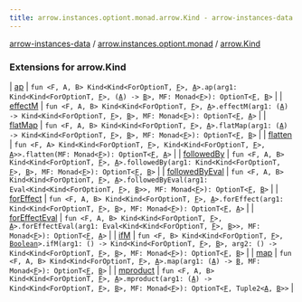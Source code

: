 ```yaml
---
title: arrow.instances.optiont.monad.arrow.Kind - arrow-instances-data
---
```


[arrow-instances-data](../../index.html) / [arrow.instances.optiont.monad](../index.html) / [arrow.Kind](./index.html)

### Extensions for arrow.Kind

| [ap](ap.html) | `fun <F, A, B> Kind<Kind<ForOptionT, `[`F`](ap.html#F)`>, `[`A`](ap.html#A)`>.ap(arg1: Kind<Kind<ForOptionT, `[`F`](ap.html#F)`>, (`[`A`](ap.html#A)`) -> `[`B`](ap.html#B)`>, MF: Monad<`[`F`](ap.html#F)`>): OptionT<`[`F`](ap.html#F)`, `[`B`](ap.html#B)`>` |
| [effectM](effect-m.html) | `fun <F, A, B> Kind<Kind<ForOptionT, `[`F`](effect-m.html#F)`>, `[`A`](effect-m.html#A)`>.effectM(arg1: (`[`A`](effect-m.html#A)`) -> Kind<Kind<ForOptionT, `[`F`](effect-m.html#F)`>, `[`B`](effect-m.html#B)`>, MF: Monad<`[`F`](effect-m.html#F)`>): OptionT<`[`F`](effect-m.html#F)`, `[`A`](effect-m.html#A)`>` |
| [flatMap](flat-map.html) | `fun <F, A, B> Kind<Kind<ForOptionT, `[`F`](flat-map.html#F)`>, `[`A`](flat-map.html#A)`>.flatMap(arg1: (`[`A`](flat-map.html#A)`) -> Kind<Kind<ForOptionT, `[`F`](flat-map.html#F)`>, `[`B`](flat-map.html#B)`>, MF: Monad<`[`F`](flat-map.html#F)`>): OptionT<`[`F`](flat-map.html#F)`, `[`B`](flat-map.html#B)`>` |
| [flatten](flatten.html) | `fun <F, A> Kind<Kind<ForOptionT, `[`F`](flatten.html#F)`>, Kind<Kind<ForOptionT, `[`F`](flatten.html#F)`>, `[`A`](flatten.html#A)`>>.flatten(MF: Monad<`[`F`](flatten.html#F)`>): OptionT<`[`F`](flatten.html#F)`, `[`A`](flatten.html#A)`>` |
| [followedBy](followed-by.html) | `fun <F, A, B> Kind<Kind<ForOptionT, `[`F`](followed-by.html#F)`>, `[`A`](followed-by.html#A)`>.followedBy(arg1: Kind<Kind<ForOptionT, `[`F`](followed-by.html#F)`>, `[`B`](followed-by.html#B)`>, MF: Monad<`[`F`](followed-by.html#F)`>): OptionT<`[`F`](followed-by.html#F)`, `[`B`](followed-by.html#B)`>` |
| [followedByEval](followed-by-eval.html) | `fun <F, A, B> Kind<Kind<ForOptionT, `[`F`](followed-by-eval.html#F)`>, `[`A`](followed-by-eval.html#A)`>.followedByEval(arg1: Eval<Kind<Kind<ForOptionT, `[`F`](followed-by-eval.html#F)`>, `[`B`](followed-by-eval.html#B)`>>, MF: Monad<`[`F`](followed-by-eval.html#F)`>): OptionT<`[`F`](followed-by-eval.html#F)`, `[`B`](followed-by-eval.html#B)`>` |
| [forEffect](for-effect.html) | `fun <F, A, B> Kind<Kind<ForOptionT, `[`F`](for-effect.html#F)`>, `[`A`](for-effect.html#A)`>.forEffect(arg1: Kind<Kind<ForOptionT, `[`F`](for-effect.html#F)`>, `[`B`](for-effect.html#B)`>, MF: Monad<`[`F`](for-effect.html#F)`>): OptionT<`[`F`](for-effect.html#F)`, `[`A`](for-effect.html#A)`>` |
| [forEffectEval](for-effect-eval.html) | `fun <F, A, B> Kind<Kind<ForOptionT, `[`F`](for-effect-eval.html#F)`>, `[`A`](for-effect-eval.html#A)`>.forEffectEval(arg1: Eval<Kind<Kind<ForOptionT, `[`F`](for-effect-eval.html#F)`>, `[`B`](for-effect-eval.html#B)`>>, MF: Monad<`[`F`](for-effect-eval.html#F)`>): OptionT<`[`F`](for-effect-eval.html#F)`, `[`A`](for-effect-eval.html#A)`>` |
| [ifM](if-m.html) | `fun <F, B> Kind<Kind<ForOptionT, `[`F`](if-m.html#F)`>, `[`Boolean`](https://kotlinlang.org/api/latest/jvm/stdlib/kotlin/-boolean/index.html)`>.ifM(arg1: () -> Kind<Kind<ForOptionT, `[`F`](if-m.html#F)`>, `[`B`](if-m.html#B)`>, arg2: () -> Kind<Kind<ForOptionT, `[`F`](if-m.html#F)`>, `[`B`](if-m.html#B)`>, MF: Monad<`[`F`](if-m.html#F)`>): OptionT<`[`F`](if-m.html#F)`, `[`B`](if-m.html#B)`>` |
| [map](map.html) | `fun <F, A, B> Kind<Kind<ForOptionT, `[`F`](map.html#F)`>, `[`A`](map.html#A)`>.map(arg1: (`[`A`](map.html#A)`) -> `[`B`](map.html#B)`, MF: Monad<`[`F`](map.html#F)`>): OptionT<`[`F`](map.html#F)`, `[`B`](map.html#B)`>` |
| [mproduct](mproduct.html) | `fun <F, A, B> Kind<Kind<ForOptionT, `[`F`](mproduct.html#F)`>, `[`A`](mproduct.html#A)`>.mproduct(arg1: (`[`A`](mproduct.html#A)`) -> Kind<Kind<ForOptionT, `[`F`](mproduct.html#F)`>, `[`B`](mproduct.html#B)`>, MF: Monad<`[`F`](mproduct.html#F)`>): OptionT<`[`F`](mproduct.html#F)`, Tuple2<`[`A`](mproduct.html#A)`, `[`B`](mproduct.html#B)`>>` |

